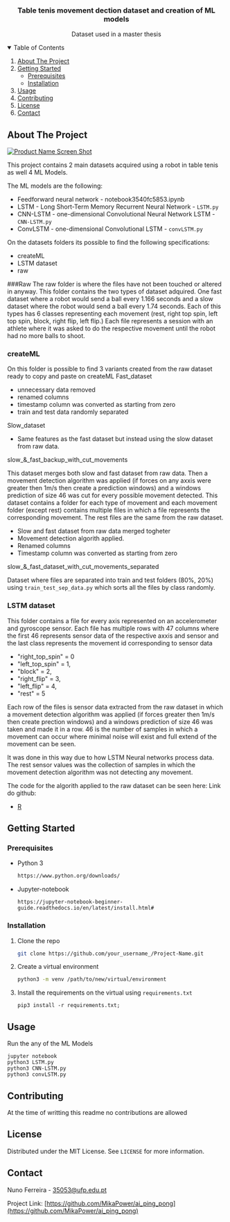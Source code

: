 



  <h3 align="center">Table tenis movement dection dataset and creation of ML models</h3>

  <p align="center">
    Dataset used in a master thesis 
  </p>




<!-- TABLE OF CONTENTS -->
<details open="open">
  <summary>Table of Contents</summary>
  <ol>
    <li>
      <a href="#about-the-project">About The Project</a>
    </li>
    <li>
      <a href="#getting-started">Getting Started</a>
      <ul>
        <li><a href="#prerequisites">Prerequisites</a></li>
        <li><a href="#installation">Installation</a></li>
      </ul>
    </li>
    <li><a href="#usage">Usage</a></li>
    <li><a href="#contributing">Contributing</a></li>
    <li><a href="#license">License</a></li>
    <li><a href="#contact">Contact</a></li>
  </ol>
</details>



<!-- ABOUT THE PROJECT -->
## About The Project

[![Product Name Screen Shot][product-screenshot]](https://example.com)

This project contains 2 main datasets acquired using a robot in table tenis as well 4 ML Models.

The ML models are the following:
* Feedforward neural network - notebook3540fc5853.ipynb
* LSTM - Long Short-Term Memory Recurrent Neural Network - `LSTM.py`
* CNN-LSTM - one-dimensional Convolutional Neural Network LSTM - `CNN-LSTM.py`
* ConvLSTM - one-dimensional Convolutional LSTM - `convLSTM.py`


On the datasets folders its possible to find the following specifications:

* createML
* LSTM dataset
* raw


###Raw
The raw folder is where the files have not been touched or altered in anyway.
This folder contains the two types of dataset adquired.
One fast dataset where a robot would send a ball every 1.166 seconds and a 
slow dataset where the robot would send a ball every 1.74 seconds.
Each of this types has 6 classes representing each movement (rest, right top spin, left top spin, 
block, right flip, left flip.)
Each file represents a session with an athlete where it was asked to do the respective 
movement until the robot had no more balls to shoot.


### createML
On this folder is possible to find 3 variants created from the raw dataset ready to copy and paste on createML
Fast_dataset
* unnecessary data removed
* renamed columns  
* timestamp column was converted as starting from zero
* train and test data randomly separated

Slow_dataset
* Same features as the fast dataset but instead using the slow dataset from raw data.

slow_&_fast_backup_with_cut_movements


This dataset merges both slow and fast dataset from raw data. Then a movement detection algorithm 
was applied (if forces on any axxis were greater then 1m/s then create a prediction windows) and a windows prediction
of size 46 was cut for every possible movement detected.
This dataset contains a folder for each type of movement and each movement folder (except rest) contains multiple files in which a file
represents the corresponding movement.
The rest files are the same from the raw dataset.

* Slow and fast dataset from raw data merged togheter
* Movement detection algorith applied.
* Renamed columns  
* Timestamp column was converted as starting from zero

slow_&_fast_dataset_with_cut_movements_separated


Dataset where files are separated into train and test folders (80%, 20%) using `train_test_sep_data.py`
which sorts all the files by class randomly. 


### LSTM dataset
This folder contains a file for every axis represented on an accelerometer and gyroscope sensor.
Each file has multiple rows with 47 columns where the first 46 represents sensor data of the 
respective axxis and sensor and the last class represents the movement id corresponding to sensor data
   * "right_top_spin" = 0 
   * "left_top_spin" = 1, 
   * "block" = 2, 
   * "right_flip" = 3, 
   * "left_flip" = 4, 
   * "rest" = 5
   
 Each row of the files is sensor data extracted from the raw dataset 
 in which a movement detection algorithm was applied (if forces greater then 1m/s then create prection windows) and a windows prediction of size 46
 was taken and made it in a row.
 46 is the number of samples in which a movement can occur where minimal noise 
 will exist and full extend of the movement can be seen.
 
 It was done in this way due to how LSTM Neural networks process data.
 The rest sensor values was the collection of samples in which the movement 
 detection algorithm was not detecting any movement.
    
 The code for the algorith applied to the raw dataset can be seen here: 
 Link do github:
 
 

* [R](https://www.r-project.org/)




<!-- GETTING STARTED -->
## Getting Started



### Prerequisites

* Python 3
  ```sh
  https://www.python.org/downloads/
  ```
* Jupyter-notebook
  ```
  https://jupyter-notebook-beginner-guide.readthedocs.io/en/latest/install.html#
  ```

### Installation


1. Clone the repo
   ```sh
   git clone https://github.com/your_username_/Project-Name.git
   ```
2. Create a virtual environment
   ```sh
   python3 -m venv /path/to/new/virtual/environment
   ```
3. Install the requirements on the virtual using  `requirements.txt`
   ```JS
   pip3 install -r requirements.txt;
   ```



<!-- USAGE EXAMPLES -->
## Usage
Run the any of the ML Models
   ```JS
   jupyter notebook
   python3 LSTM.py
   python3 CNN-LSTM.py
   python3 convLSTM.py
   ```


<!-- CONTRIBUTING -->
## Contributing

At the time of writting this readme no contributions are allowed




<!-- LICENSE -->
## License
Distributed under the MIT License. See `LICENSE` for more information.



<!-- CONTACT -->
## Contact

Nuno Ferreira  - 35053@ufp.edu.pt

Project Link: [https://github.com/MikaPower/ai_ping_pong](https://github.com/MikaPower/ai_ping_pong)









<!-- MARKDOWN LINKS & IMAGES -->
<!-- https://www.markdownguide.org/basic-syntax/#reference-style-links -->
[contributors-shield]: https://img.shields.io/github/contributors/othneildrew/Best-README-Template.svg?style=for-the-badge
[contributors-url]: https://github.com/othneildrew/Best-README-Template/graphs/contributors
[forks-shield]: https://img.shields.io/github/forks/othneildrew/Best-README-Template.svg?style=for-the-badge
[forks-url]: https://github.com/othneildrew/Best-README-Template/network/members
[stars-shield]: https://img.shields.io/github/stars/othneildrew/Best-README-Template.svg?style=for-the-badge
[stars-url]: https://github.com/othneildrew/Best-README-Template/stargazers
[issues-shield]: https://img.shields.io/github/issues/othneildrew/Best-README-Template.svg?style=for-the-badge
[issues-url]: https://github.com/othneildrew/Best-README-Template/issues
[license-shield]: https://img.shields.io/github/license/othneildrew/Best-README-Template.svg?style=for-the-badge
[license-url]: https://github.com/othneildrew/Best-README-Template/blob/master/LICENSE.txt
[linkedin-shield]: https://img.shields.io/badge/-LinkedIn-black.svg?style=for-the-badge&logo=linkedin&colorB=555
[linkedin-url]: https://linkedin.com/in/othneildrew
[product-screenshot]: images/screenshot.png